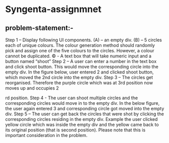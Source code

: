 # Syngenta-assignmnet
 ## problem-statement:-
<p>Step 1 – Display following UI components. (A) – an empty div. (B) – 5 circles each of unique colours. The colour generation method should randomly pick and assign one of the five colours to the circles. However, a colour cannot be duplicated. © - A text box that will take numeric input and a button named “shoot” 
Step 2 – A user can enter a number in the text box and click shoot button. This would move
the corresponding circle into the empty div. In the figure below, user entered 2 and clicked
shoot button, which moved the 2nd circle into the empty div.
  Step 3 – The circles get reorganised. Therefore the purple circle which was at 3rd position
now moves up and occupies 2

rd position.
  Step 4 - The user can shoot multiple circles and the corresponding circles would move in to
the empty div. In the below figure, the user again entered 3 and corresponding circle got
moved into the empty div.
  Step 5 – The user can get back the circles that were shot by clicking the corresponding
circles residing in the empty div. Example the user clicked yellow circle which was inside the
empty div and the yellow came back to its original position (that is second position). Please
note that this is important consideration in the problem.
</p> 

